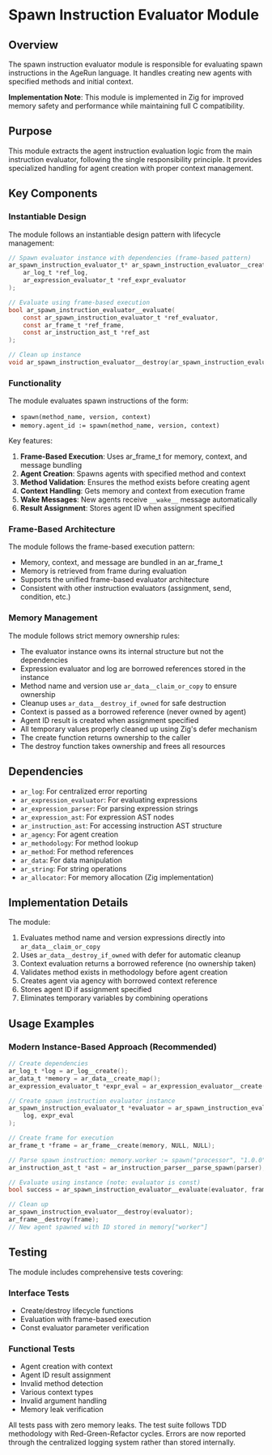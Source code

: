 # Spawn Instruction Evaluator Module

## Overview

The spawn instruction evaluator module is responsible for evaluating spawn instructions in the AgeRun language. It handles creating new agents with specified methods and initial context.

**Implementation Note**: This module is implemented in Zig for improved memory safety and performance while maintaining full C compatibility.

## Purpose

This module extracts the agent instruction evaluation logic from the main instruction evaluator, following the single responsibility principle. It provides specialized handling for agent creation with proper context management.

## Key Components

### Instantiable Design

The module follows an instantiable design pattern with lifecycle management:

```c
// Spawn evaluator instance with dependencies (frame-based pattern)
ar_spawn_instruction_evaluator_t* ar_spawn_instruction_evaluator__create(
    ar_log_t *ref_log,
    ar_expression_evaluator_t *ref_expr_evaluator
);

// Evaluate using frame-based execution
bool ar_spawn_instruction_evaluator__evaluate(
    const ar_spawn_instruction_evaluator_t *ref_evaluator,
    const ar_frame_t *ref_frame,
    const ar_instruction_ast_t *ref_ast
);

// Clean up instance
void ar_spawn_instruction_evaluator__destroy(ar_spawn_instruction_evaluator_t *own_evaluator);
```

### Functionality

The module evaluates spawn instructions of the form:
- `spawn(method_name, version, context)`
- `memory.agent_id := spawn(method_name, version, context)`

Key features:
1. **Frame-Based Execution**: Uses ar_frame_t for memory, context, and message bundling
2. **Agent Creation**: Spawns agents with specified method and context
3. **Method Validation**: Ensures the method exists before creating agent
4. **Context Handling**: Gets memory and context from execution frame
5. **Wake Messages**: New agents receive `__wake__` message automatically
6. **Result Assignment**: Stores agent ID when assignment specified

### Frame-Based Architecture

The module follows the frame-based execution pattern:
- Memory, context, and message are bundled in an ar_frame_t
- Memory is retrieved from frame during evaluation
- Supports the unified frame-based evaluator architecture
- Consistent with other instruction evaluators (assignment, send, condition, etc.)

### Memory Management

The module follows strict memory ownership rules:
- The evaluator instance owns its internal structure but not the dependencies
- Expression evaluator and log are borrowed references stored in the instance
- Method name and version use `ar_data__claim_or_copy` to ensure ownership
- Cleanup uses `ar_data__destroy_if_owned` for safe destruction
- Context is passed as a borrowed reference (never owned by agent)
- Agent ID result is created when assignment specified
- All temporary values properly cleaned up using Zig's defer mechanism
- The create function returns ownership to the caller
- The destroy function takes ownership and frees all resources

## Dependencies

- `ar_log`: For centralized error reporting
- `ar_expression_evaluator`: For evaluating expressions
- `ar_expression_parser`: For parsing expression strings
- `ar_expression_ast`: For expression AST nodes
- `ar_instruction_ast`: For accessing instruction AST structure
- `ar_agency`: For agent creation
- `ar_methodology`: For method lookup
- `ar_method`: For method references
- `ar_data`: For data manipulation
- `ar_string`: For string operations
- `ar_allocator`: For memory allocation (Zig implementation)

## Implementation Details

The module:
1. Evaluates method name and version expressions directly into `ar_data__claim_or_copy`
2. Uses `ar_data__destroy_if_owned` with defer for automatic cleanup
3. Context evaluation returns a borrowed reference (no ownership taken)
4. Validates method exists in methodology before agent creation
5. Creates agent via agency with borrowed context reference
6. Stores agent ID if assignment specified
7. Eliminates temporary variables by combining operations

## Usage Examples

### Modern Instance-Based Approach (Recommended)

```c
// Create dependencies
ar_log_t *log = ar_log__create();
ar_data_t *memory = ar_data__create_map();
ar_expression_evaluator_t *expr_eval = ar_expression_evaluator__create(memory, NULL);

// Create spawn instruction evaluator instance
ar_spawn_instruction_evaluator_t *evaluator = ar_spawn_instruction_evaluator__create(
    log, expr_eval
);

// Create frame for execution
ar_frame_t *frame = ar_frame__create(memory, NULL, NULL);

// Parse spawn instruction: memory.worker := spawn("processor", "1.0.0", context)
ar_instruction_ast_t *ast = ar_instruction_parser__parse_spawn(parser);

// Evaluate using instance (note: evaluator is const)
bool success = ar_spawn_instruction_evaluator__evaluate(evaluator, frame, ast);

// Clean up
ar_spawn_instruction_evaluator__destroy(evaluator);
ar_frame__destroy(frame);
// New agent spawned with ID stored in memory["worker"]
```


## Testing

The module includes comprehensive tests covering:

### Interface Tests
- Create/destroy lifecycle functions
- Evaluation with frame-based execution
- Const evaluator parameter verification

### Functional Tests  
- Agent creation with context
- Agent ID result assignment
- Invalid method detection
- Various context types
- Invalid argument handling
- Memory leak verification

All tests pass with zero memory leaks. The test suite follows TDD methodology with Red-Green-Refactor cycles. Errors are now reported through the centralized logging system rather than stored internally.